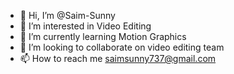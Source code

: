 - 👋 Hi, I’m @Saim-Sunny
- 👀 I’m interested in Video Editing
- 🌱 I’m currently learning Motion Graphics
- 💞️ I’m looking to collaborate on video editing team
- 📫 How to reach me saimsunny737@gmail.com

<!---
Saim-Sunny/Saim-Sunny is a ✨ special ✨ repository because its `README.md` (this file) appears on your GitHub profile.
You can click the Preview link to take a look at your changes.
--->
